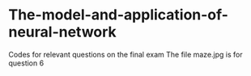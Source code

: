 # The-model-and-application-of-neural-network
Codes for relevant questions on the final exam
The file  maze.jpg  is for question 6 
